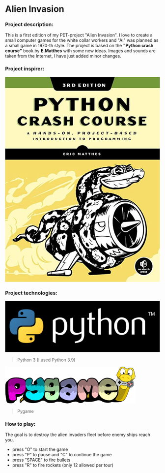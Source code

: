 # Alien Invasion

### Project description:
This is a first edition of my PET-project "Alien Invasion". I love to create a small computer games for the white collar workers and "AI" was planned as a small game in 1970-th style.
The project is based on the **"Python crash course"** book by **E.Matthes** with some new ideas. Images and sounds are taken from the Internet, I have just added minor changes.

### Project inspirer:

[![](images/PCC_EM.jpg)](https://github.com/ehmatthes)

### Project technologies:

[![](images/python-logo.png)](https://www.python.org/)

> Python 3 (I used Python 3.9)

[![](images/PyGame.png)](https://www.pygame.org/)
 
> Pygame

### How to play:
The goal is to destroy the alien invaders fleet before enemy ships reach you.

- press "O" to start the game
- press "P" to pause and "C" to continue the game
- press "SPACE" to fire bullets
- press "R" to fire rockets (only 12 allowed per tour)
